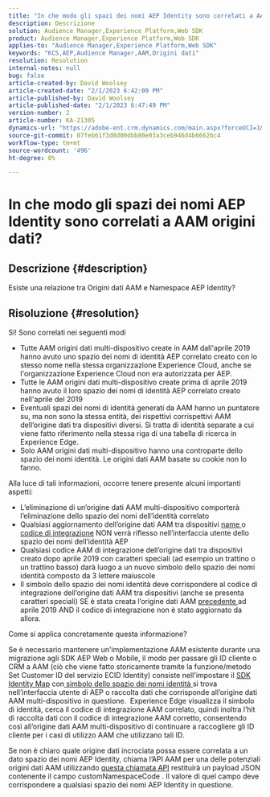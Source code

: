 ```yaml
---
title: "In che modo gli spazi dei nomi AEP Identity sono correlati a AAM origini dati?"
description: Descrizione
solution: Audience Manager,Experience Platform,Web SDK
product: Audience Manager,Experience Platform,Web SDK
applies-to: "Audience Manager,Experience Platform,Web SDK"
keywords: "KCS,AEP,Audience Manager,AAM,Origini dati"
resolution: Resolution
internal-notes: null
bug: false
article-created-by: David Woolsey
article-created-date: "2/1/2023 6:42:09 PM"
article-published-by: David Woolsey
article-published-date: "2/1/2023 6:47:49 PM"
version-number: 2
article-number: KA-21305
dynamics-url: "https://adobe-ent.crm.dynamics.com/main.aspx?forceUCI=1&pagetype=entityrecord&etn=knowledgearticle&id=c9eb541e-60a2-ed11-aad1-6045bd006b3d"
source-git-commit: 07feb61f3d0d00dbb80e03a3ceb946d4b6662bc4
workflow-type: tm+mt
source-wordcount: '496'
ht-degree: 0%

---
```


# In che modo gli spazi dei nomi AEP Identity sono correlati a AAM origini dati?

## Descrizione {#description}

Esiste una relazione tra Origini dati AAM e Namespace AEP Identity?

## Risoluzione {#resolution}


Sì! Sono correlati nei seguenti modi

- Tutte AAM origini dati multi-dispositivo create in AAM dall&#39;aprile 2019 hanno avuto uno spazio dei nomi di identità AEP correlato creato con lo stesso nome nella stessa organizzazione Experience Cloud, anche se l&#39;organizzazione Experience Cloud non era autorizzata per AEP.
- Tutte le AAM origini dati multi-dispositivo create prima di aprile 2019 hanno avuto il loro spazio dei nomi di identità AEP correlato creato nell&#39;aprile del 2019
- Eventuali spazi dei nomi di identità generati da AAM hanno un puntatore su, ma non sono la stessa entità, dei rispettivi corrispettivi AAM dell’origine dati tra dispositivi diversi. Si tratta di identità separate a cui viene fatto riferimento nella stessa riga di una tabella di ricerca in Experience Edge.
- Solo AAM origini dati multi-dispositivo hanno una controparte dello spazio dei nomi identità. Le origini dati AAM basate su cookie non lo fanno.


Alla luce di tali informazioni, occorre tenere presente alcuni importanti aspetti:

- L’eliminazione di un’origine dati AAM multi-dispositivo comporterà l’eliminazione dello spazio dei nomi dell’identità correlato
- Qualsiasi aggiornamento dell’origine dati AAM tra dispositivi <u>name </u>o <u>codice di integrazione</u> NON verrà riflesso nell’interfaccia utente dello spazio dei nomi dell’identità AEP
- Qualsiasi codice AAM di integrazione dell’origine dati tra dispositivi creato dopo aprile 2019 con caratteri speciali (ad esempio un trattino o un trattino basso) darà luogo a un nuovo simbolo dello spazio dei nomi identità composto da 3 lettere maiuscole
- Il simbolo dello spazio dei nomi identità deve corrispondere al codice di integrazione dell’origine dati AAM tra dispositivi (anche se presenta caratteri speciali) SE è stata creata l’origine dati AAM <u>precedente </u>ad aprile 2019 AND il codice di integrazione non è stato aggiornato da allora.


Come si applica concretamente questa informazione?

Se è necessario mantenere un&#39;implementazione AAM esistente durante una migrazione agli SDK AEP Web o Mobile, il modo per passare gli ID cliente o CRM a AAM (ciò che viene fatto storicamente tramite la funzione/metodo Set Customer ID del servizio ECID Identity) consiste nell&#39;impostare il [SDK Identity Map](https://experienceleague.adobe.com/docs/experience-platform/edge/identity/overview.html?lang=en) con<u> simbolo dello spazio dei nomi identità </u>si trova nell’interfaccia utente di AEP o raccolta dati che corrisponde all’origine dati AAM multi-dispositivo in questione.  Experience Edge visualizza il simbolo di identità, cerca il codice di integrazione AAM correlato, quindi inoltra l’hit di raccolta dati con il codice di integrazione AAM corretto, consentendo così all’origine dati AAM multi-dispositivo di continuare a raccogliere gli ID cliente per i casi di utilizzo AAM che utilizzano tali ID.

Se non è chiaro quale origine dati incrociata possa essere correlata a un dato spazio dei nomi AEP Identity, chiama l’API AAM per una delle potenziali origini dati AAM utilizzando [questa chiamata API](https://vhttps://bank.demdex.com/portal/swagger/index.html#/Data%20Source%20API/get_datasources__dataSourceId_) restituirà un payload JSON contenente il campo customNamespaceCode . Il valore di quel campo deve corrispondere a qualsiasi spazio dei nomi AEP Identity in questione.

